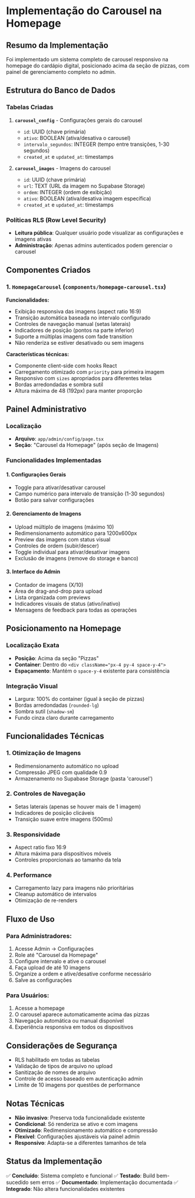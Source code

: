 # Implementação do Carousel na Homepage

## Resumo da Implementação

Foi implementado um sistema completo de carousel responsivo na homepage do cardápio digital, posicionado acima da seção de pizzas, com painel de gerenciamento completo no admin.

## Estrutura do Banco de Dados

### Tabelas Criadas

1. **`carousel_config`** - Configurações gerais do carousel
   - `id`: UUID (chave primária)
   - `ativo`: BOOLEAN (ativa/desativa o carousel)
   - `intervalo_segundos`: INTEGER (tempo entre transições, 1-30 segundos)
   - `created_at` e `updated_at`: timestamps

2. **`carousel_images`** - Imagens do carousel
   - `id`: UUID (chave primária)
   - `url`: TEXT (URL da imagem no Supabase Storage)
   - `ordem`: INTEGER (ordem de exibição)
   - `ativo`: BOOLEAN (ativa/desativa imagem específica)
   - `created_at` e `updated_at`: timestamps

### Políticas RLS (Row Level Security)

- **Leitura pública**: Qualquer usuário pode visualizar as configurações e imagens ativas
- **Administração**: Apenas admins autenticados podem gerenciar o carousel

## Componentes Criados

### 1. `HomepageCarousel` (`components/homepage-carousel.tsx`)

**Funcionalidades:**
- Exibição responsiva das imagens (aspect ratio 16:9)
- Transição automática baseada no intervalo configurado
- Controles de navegação manual (setas laterais)
- Indicadores de posição (pontos na parte inferior)
- Suporte a múltiplas imagens com fade transition
- Não renderiza se estiver desativado ou sem imagens

**Características técnicas:**
- Componente client-side com hooks React
- Carregamento otimizado com `priority` para primeira imagem
- Responsivo com `sizes` apropriados para diferentes telas
- Bordas arredondadas e sombra sutil
- Altura máxima de 48 (192px) para manter proporção

## Painel Administrativo

### Localização
- **Arquivo**: `app/admin/config/page.tsx`
- **Seção**: "Carousel da Homepage" (após seção de Imagens)

### Funcionalidades Implementadas

#### 1. **Configurações Gerais**
- Toggle para ativar/desativar carousel
- Campo numérico para intervalo de transição (1-30 segundos)
- Botão para salvar configurações

#### 2. **Gerenciamento de Imagens**
- Upload múltiplo de imagens (máximo 10)
- Redimensionamento automático para 1200x600px
- Preview das imagens com status visual
- Controles de ordem (subir/descer)
- Toggle individual para ativar/desativar imagens
- Exclusão de imagens (remove do storage e banco)

#### 3. **Interface do Admin**
- Contador de imagens (X/10)
- Área de drag-and-drop para upload
- Lista organizada com previews
- Indicadores visuais de status (ativo/inativo)
- Mensagens de feedback para todas as operações

## Posicionamento na Homepage

### Localização Exata
- **Posição**: Acima da seção "Pizzas"
- **Container**: Dentro do `<div className="px-4 py-4 space-y-4">`
- **Espaçamento**: Mantém o `space-y-4` existente para consistência

### Integração Visual
- Largura: 100% do container (igual à seção de pizzas)
- Bordas arredondadas (`rounded-lg`)
- Sombra sutil (`shadow-sm`)
- Fundo cinza claro durante carregamento

## Funcionalidades Técnicas

### 1. **Otimização de Imagens**
- Redimensionamento automático no upload
- Compressão JPEG com qualidade 0.9
- Armazenamento no Supabase Storage (pasta 'carousel')

### 2. **Controles de Navegação**
- Setas laterais (apenas se houver mais de 1 imagem)
- Indicadores de posição clicáveis
- Transição suave entre imagens (500ms)

### 3. **Responsividade**
- Aspect ratio fixo 16:9
- Altura máxima para dispositivos móveis
- Controles proporcionais ao tamanho da tela

### 4. **Performance**
- Carregamento lazy para imagens não prioritárias
- Cleanup automático de intervalos
- Otimização de re-renders

## Fluxo de Uso

### Para Administradores:
1. Acesse Admin → Configurações
2. Role até "Carousel da Homepage"
3. Configure intervalo e ative o carousel
4. Faça upload de até 10 imagens
5. Organize a ordem e ative/desative conforme necessário
6. Salve as configurações

### Para Usuários:
1. Acesse a homepage
2. O carousel aparece automaticamente acima das pizzas
3. Navegação automática ou manual disponível
4. Experiência responsiva em todos os dispositivos

## Considerações de Segurança

- RLS habilitado em todas as tabelas
- Validação de tipos de arquivo no upload
- Sanitização de nomes de arquivo
- Controle de acesso baseado em autenticação admin
- Limite de 10 imagens por questões de performance

## Notas Técnicas

- **Não invasivo**: Preserva toda funcionalidade existente
- **Condicional**: Só renderiza se ativo e com imagens
- **Otimizado**: Redimensionamento automático e compressão
- **Flexível**: Configurações ajustáveis via painel admin
- **Responsivo**: Adapta-se a diferentes tamanhos de tela

## Status da Implementação

✅ **Concluído**: Sistema completo e funcional
✅ **Testado**: Build bem-sucedido sem erros
✅ **Documentado**: Implementação documentada
✅ **Integrado**: Não altera funcionalidades existentes 
